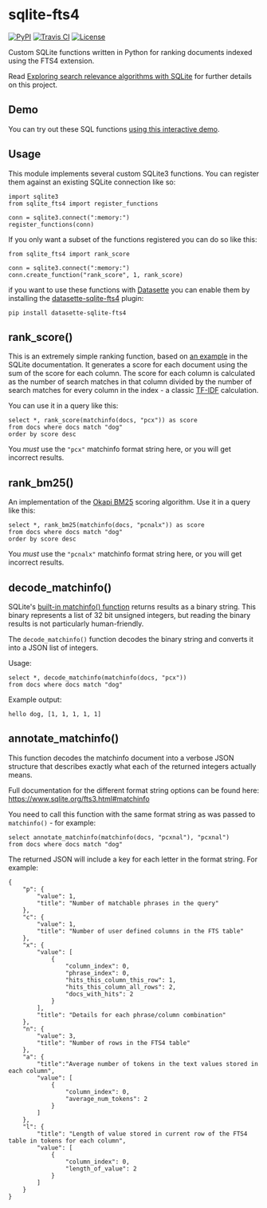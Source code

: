 # sqlite-fts4

[![PyPI](https://img.shields.io/pypi/v/sqlite-fts4.svg)](https://pypi.org/project/sqlite-fts4/)
[![Travis CI](https://travis-ci.com/simonw/sqlite-fts4.svg?branch=master)](https://travis-ci.com/simonw/sqlite-fts4)
[![License](https://img.shields.io/badge/license-Apache%202.0-blue.svg)](https://github.com/simonw/sqlite-fts4/blob/master/LICENSE)

Custom SQLite functions written in Python for ranking documents indexed using the FTS4 extension.

Read [Exploring search relevance algorithms with SQLite](https://simonwillison.net/2019/Jan/7/exploring-search-relevance-algorithms-sqlite/) for further details on this project.

## Demo

You can try out these SQL functions [using this interactive demo](https://datasette-sqlite-fts4.datasette.io/24ways-fts4?sql=select%0D%0A++++json_object%28%0D%0A++++++++"label"%2C+articles.title%2C+"href"%2C+articles.url%0D%0A++++%29+as+article%2C%0D%0A++++articles.author%2C%0D%0A++++rank_score%28matchinfo%28articles_fts%2C+"pcx"%29%29+as+score%2C%0D%0A++++rank_bm25%28matchinfo%28articles_fts%2C+"pcnalx"%29%29+as+bm25%2C%0D%0A++++json_object%28%0D%0A++++++++"pre"%2C+annotate_matchinfo%28matchinfo%28articles_fts%2C+"pcxnalyb"%29%2C+"pcxnalyb"%29%0D%0A++++%29+as+annotated_matchinfo%2C%0D%0A++++matchinfo%28articles_fts%2C+"pcxnalyb"%29+as+matchinfo%2C%0D%0A++++decode_matchinfo%28matchinfo%28articles_fts%2C+"pcxnalyb"%29%29+as+decoded_matchinfo%0D%0Afrom%0D%0A++++articles_fts+join+articles+on+articles.rowid+%3D+articles_fts.rowid%0D%0Awhere%0D%0A++++articles_fts+match+%3Asearch%0D%0Aorder+by+bm25&search=jquery+maps).

## Usage

This module implements several custom SQLite3 functions. You can register them against an existing SQLite connection like so:

    import sqlite3
    from sqlite_fts4 import register_functions

    conn = sqlite3.connect(":memory:")
    register_functions(conn)

If you only want a subset of the functions registered you can do so like this:

    from sqlite_fts4 import rank_score

    conn = sqlite3.connect(":memory:")
    conn.create_function("rank_score", 1, rank_score)

if you want to use these functions with [Datasette](https://github.com/simonw/datasette) you can enable them by installing the [datasette-sqlite-fts4](https://github.com/simonw/datasette-sqlite-fts4) plugin:

    pip install datasette-sqlite-fts4

## rank_score()

This is an extremely simple ranking function, based on [an example](https://www.sqlite.org/fts3.html#appendix_a) in the SQLite documentation. It generates a score for each document using the sum of the score for each column. The score for each column is calculated as the number of search matches in that column divided by the number of search matches for every column in the index - a classic [TF-IDF](https://en.wikipedia.org/wiki/Tf%E2%80%93idf) calculation.

You can use it in a query like this:

    select *, rank_score(matchinfo(docs, "pcx")) as score
    from docs where docs match "dog"
    order by score desc

You *must* use the `"pcx"` matchinfo format string here, or you will get incorrect results.

## rank_bm25()

An implementation of the [Okapi BM25](https://en.wikipedia.org/wiki/Okapi_BM25) scoring algorithm. Use it in a query like this:

    select *, rank_bm25(matchinfo(docs, "pcnalx")) as score
    from docs where docs match "dog"
    order by score desc

You *must* use the `"pcnalx"` matchinfo format string here, or you will get incorrect results.

## decode_matchinfo()

SQLite's [built-in matchinfo() function](https://www.sqlite.org/fts3.html#matchinfo) returns results as a binary string. This binary represents a list of 32 bit unsigned integers, but reading the binary results is not particularly human-friendly.

The `decode_matchinfo()` function decodes the binary string and converts it into a JSON list of integers.

Usage:

    select *, decode_matchinfo(matchinfo(docs, "pcx"))
    from docs where docs match "dog"

Example output:

    hello dog, [1, 1, 1, 1, 1]

## annotate_matchinfo()

This function decodes the matchinfo document into a verbose JSON structure that describes exactly what each of the returned integers actually means.

Full documentation for the different format string options can be found here: https://www.sqlite.org/fts3.html#matchinfo

You need to call this function with the same format string as was passed to `matchinfo()` - for example:

    select annotate_matchinfo(matchinfo(docs, "pcxnal"), "pcxnal")
    from docs where docs match "dog"

The returned JSON will include a key for each letter in the format string. For example:

    {
        "p": {
            "value": 1,
            "title": "Number of matchable phrases in the query"
        },
        "c": {
            "value": 1,
            "title": "Number of user defined columns in the FTS table"
        },
        "x": {
            "value": [
                {
                    "column_index": 0,
                    "phrase_index": 0,
                    "hits_this_column_this_row": 1,
                    "hits_this_column_all_rows": 2,
                    "docs_with_hits": 2
                }
            ],
            "title": "Details for each phrase/column combination"
        },
        "n": {
            "value": 3,
            "title": "Number of rows in the FTS4 table"
        },
        "a": {
            "title":"Average number of tokens in the text values stored in each column",
            "value": [
                {
                    "column_index": 0,
                    "average_num_tokens": 2
                }
            ]
        },
        "l": {
            "title": "Length of value stored in current row of the FTS4 table in tokens for each column",
            "value": [
                {
                    "column_index": 0,
                    "length_of_value": 2
                }
            ]
        }
    }
